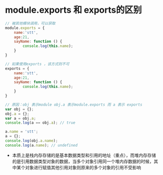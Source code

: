 # module.exports 和 exports的区别

```js
// 被其他模块调用，可以获取
module.exports = {
    name:'stt',
    age:21,
    sayName: function () {
        console.log(this.name);
    }
}

// 如果使用exports ，该方式则不可
exports = {
    name:'stt',
    age:21,
    sayName: function () {
        console.log(this.name);
    }
}

// 原因：obj 表示module obj.a 表示module.exports 而 a 表示 exports
var obj = {};
obj.a = {};
var a = obj.a;
console.log(a == obj.a); // true

a.name = 'stt';
a = {};
console.log(obj.a.name);
console.log(a.name); // undefined
```

- 本质上是栈内存存储的是基本数据类型和引用的地址（重点），而堆内存存储的是引用数据类型对象的数据，当多个对象引用同一个堆内存数据的时候，其中某个对象进行赋值其他引用对象则原来的多个对象的引用不受影响